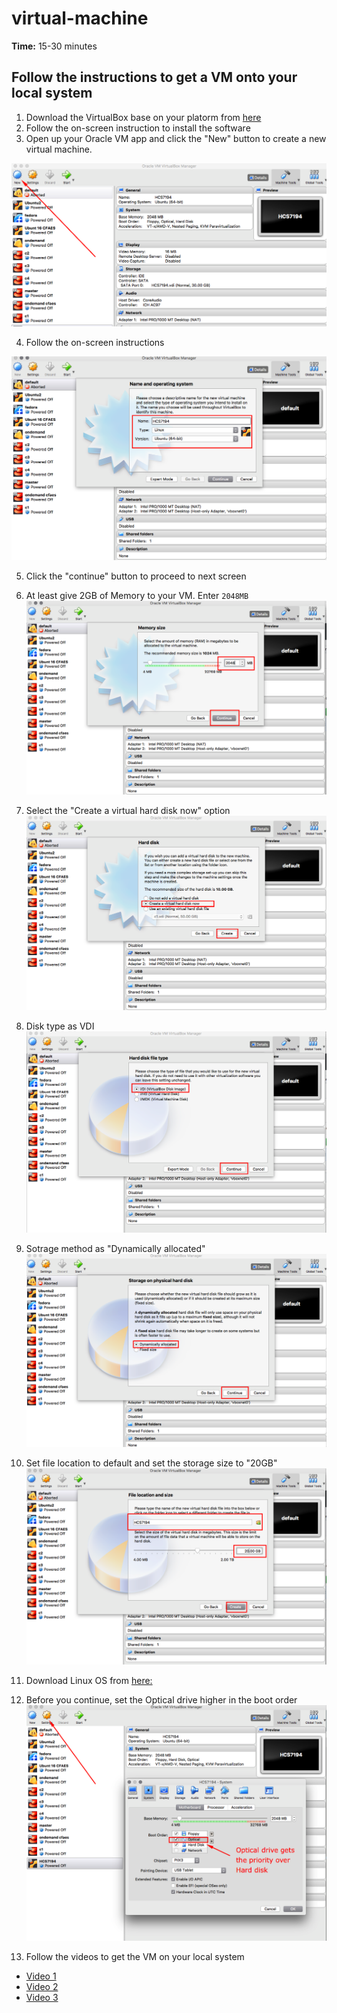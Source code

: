 # virtual-machine

**Time:** 15-30 minutes

## Follow the instructions to get a VM onto your local system

1. Download the VirtualBox base on your platorm from [here](https://www.virtualbox.org/wiki/Downloads)
2. Follow the on-screen instruction to install the software
3. Open up your Oracle VM app and click the "New" button to create a new virtual machine.

![](/Images/1.png)

4. Follow the on-screen instructions

![](/Images/2.png)

5. Click the "continue" button to proceed to next screen
6. At least give 2GB of Memory to your VM. Enter `2048MB`
![](/Images/3.png)

7. Select the "Create a virtual hard disk now" option
![](/Images/4.png)
8. Disk type as VDI
![](/Images/5.png)
9. Sotrage method as "Dynamically allocated"
![](/Images/6.png)
10. Set file location to default and set the storage size to "20GB"
![](/Images/7.png)
11. Download Linux OS from [here:](http://archive.ubuntu.com/ubuntu/dists/bionic/main/installer-amd64/current/images/netboot/mini.iso)
12. Before you continue, set the Optical drive higher in the boot order
![](/Images/8.png)
13. Follow the videos to get the VM on your local system

- [Video 1](https://osu.box.com/shared/static/o0aiqm4di226tuu3m1s35qhi77anmil0.mov)
- [Video 2](https://osu.box.com/shared/static/tpcpebk1h6m2mijvkj10spurn71gzad0.mov)
- [Video 3](https://osu.box.com/shared/static/s8lo0m2kqaamjnz88vg6zfnjqg27dwo3.mov)

